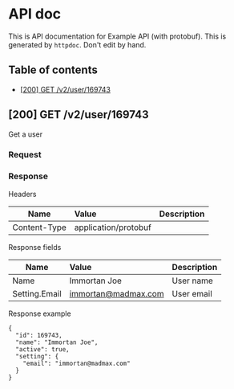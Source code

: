 # API doc

This is API documentation for Example API (with protobuf). This is generated by `httpdoc`. Don't edit by hand.

## Table of contents

- [[200] GET /v2/user/169743](#200-get-v2user169743)


## [200] GET /v2/user/169743

Get a user

### Request









### Response

Headers

| Name  | Value  | Description |
| ----- | :----- | :--------- |
| Content-Type | application/protobuf |  |



Response fields

| Name  | Value  | Description |
| ----- | :----- | :--------- |
| Name | Immortan Joe | User name |
| Setting.Email | immortan@madmax.com | User email |



Response example

```
{
  "id": 169743,
  "name": "Immortan Joe",
  "active": true,
  "setting": {
    "email": "immortan@madmax.com"
  }
}

```


